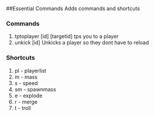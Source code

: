 ##Essential Commands
Adds commands and shortcuts


### Commands
1. tptoplayer [id] [targetid] tps you to a player
2. unkick [id] Unkicks a player so they dont have to reload
### Shortcuts
1. pl - playerlist
2. m - mass
3. s - speed
4. sm - spawnmass
5. e - explode
6. r - merge
7. t - troll

